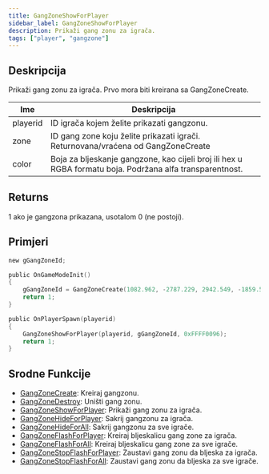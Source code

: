 ```yaml
---
title: GangZoneShowForPlayer
sidebar_label: GangZoneShowForPlayer
description: Prikaži gang zonu za igrača.
tags: ["player", "gangzone"]
---
```


## Deskripcija

Prikaži gang zonu za igrača. Prvo mora biti kreirana sa GangZoneCreate.

| Ime      | Deskripcija                                                                                              |
| -------- | -------------------------------------------------------------------------------------------------------- |
| playerid | ID igrača kojem želite prikazati gangzonu.                                                               |
| zone     | ID gang zone koju želite prikazati igrači. Returnovana/vraćena od GangZoneCreate                         |
| color    | Boja za bljeskanje gangzone, kao cijeli broj ili hex u RGBA formatu boja. Podržana alfa transparentnost. |

## Returns

1 ako je gangzona prikazana, usotalom 0 (ne postoji).

## Primjeri

```c
new gGangZoneId;

public OnGameModeInit()
{
    gGangZoneId = GangZoneCreate(1082.962, -2787.229, 2942.549, -1859.51);
    return 1;
}

public OnPlayerSpawn(playerid)
{
    GangZoneShowForPlayer(playerid, gGangZoneId, 0xFFFF0096);
    return 1;
}
```

## Srodne Funkcije

- [GangZoneCreate](GangZoneCreate): Kreiraj gangzonu.
- [GangZoneDestroy](GangZoneDestroy): Uništi gang zonu.
- [GangZoneShowForPlayer](GangZoneShowForPlayer): Prikaži gang zonu za igrača.
- [GangZoneHideForPlayer](GangZoneHideForPlayer): Sakrij gangzonu za igrača.
- [GangZoneHideForAll](GangZoneHideForAll): Sakrij gangzonu za sve igrače.
- [GangZoneFlashForPlayer](GangZoneFlashForPlayer): Kreiraj bljeskalicu gang zone za igrača.
- [GangZoneFlashForAll](GangZoneFlashForAll): Kreiraj bljeskalicu gang zone za sve igrače.
- [GangZoneStopFlashForPlayer](GangZoneStopFlashForPlayer): Zaustavi gang zonu da bljeska za igrača.
- [GangZoneStopFlashForAll](GangZoneStopFlashForAll): Zaustavi gang zonu da bljeska za sve igrače.
